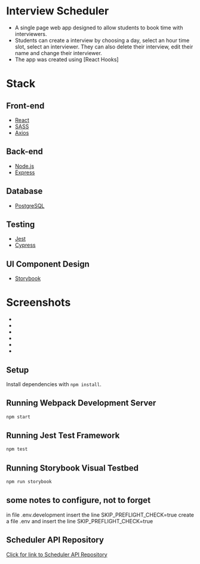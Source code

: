 # Interview Scheduler

- A single page web app designed to allow students to book time with interviewers.
- Students can create a interview by choosing a day, select an hour time slot, select an interviewer. They can also delete their interview, edit their name and change their interviewer.
- The app was created using [React Hooks]

# Stack
## Front-end
- [React](https://reactjs.org/)
- [SASS](https://sass-lang.com/)
- [Axios](https://github.com/axios/axios)
## Back-end
- [Node.js](https://nodejs.org/en/)
- [Express](https://expressjs.com/)
## Database
- [PostgreSQL](https://www.postgresql.org/)
## Testing
- [Jest](https://jestjs.io/)
- [Cypress](https://www.cypress.io/)
## UI Component Design
- [Storybook](https://storybook.js.org/)

# Screenshots
-
-
-
-
-
-

## Setup

Install dependencies with `npm install`.

## Running Webpack Development Server

```sh
npm start
```

## Running Jest Test Framework

```sh
npm test
```

## Running Storybook Visual Testbed

```sh
npm run storybook
```

## some notes to configure, not to forget
in file .env.development insert the line  SKIP_PREFLIGHT_CHECK=true
create a file .env and insert the line SKIP_PREFLIGHT_CHECK=true


## Scheduler API Repository
[Click for link to Scheduler API Repository](https://github.com/cesconettoedu/scheduler-api)
